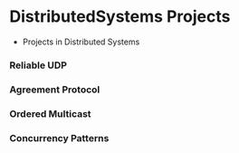 # DistributedSystems Projects
- Projects in Distributed Systems

### Reliable UDP

### Agreement Protocol

### Ordered Multicast

### Concurrency Patterns
